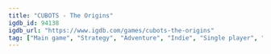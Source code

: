 ```yaml
---
title: "CUBOTS - The Origins"
igdb_id: 94138
igdb_url: "https://www.igdb.com/games/cubots-the-origins"
tag: ["Main game", "Strategy", "Adventure", "Indie", "Single player", "Science fiction"]
---
```

